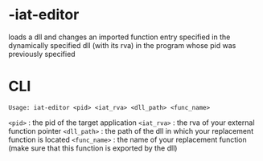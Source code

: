 # -iat-editor
loads a dll and changes an imported function entry specified in the dynamically specified dll (with its rva) in the program whose pid was previously specified
# CLI
```
Usage: iat-editor <pid> <iat_rva> <dll_path> <func_name>
```
`<pid>`       : the pid of the target application
`<iat_rva>`   : the rva of your external function pointer
`<dll_path>`  : the path of the dll in which your replacement function is located
`<func_name>` : the name of your replacement function (make sure that this function is exported by the dll)

